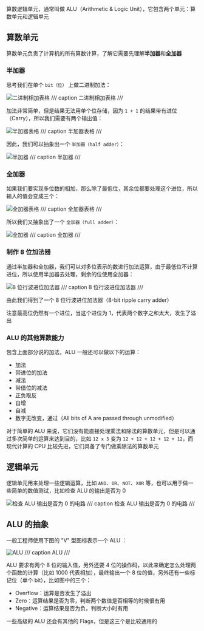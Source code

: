 算数逻辑单元，通常叫做 ALU（Arithmetic & Logic Unit），它包含两个单元：算数单元和逻辑单元

## 算数单元

算数单元负责了计算机的所有算数计算，了解它需要先理解**半加器**和**全加器**

### 半加器

思考我们在单个 `bit（位）` 上做二进制加法：

![二进制相加表格](half_adder_0.png)
/// caption
二进制相加表格
///

加法非常简单，但是结果无法用单个位存储，因为 `1 + 1` 的结果带有进位（Carry），所以我们需要有两个输出值：

![半加器表格](half_adder_1.png)
/// caption
半加器表格
///

因此，我们可以抽象出一个 `半加器（half adder）`：

![半加器](half_adder_2.png)
/// caption
半加器
///

### 全加器

如果我们要实现多位数的相加，那么除了最低位，其余位都要处理这个进位，所以输入的值会变成三个：

![全加器表格](full_adder_0.png)
/// caption
全加器表格
///

所以我们又抽象出了一个 `全加器（full adder）`：

![全加器](full_adder_1.png)
/// caption
全加器
///

### 制作 8 位加法器

通过半加器和全加器，我们可以对多位表示的数进行加法运算，由于最低位不计算进位，所以使用半加器去处理，剩余的位使用全加器：

![8 位行波进位加法器](full_adder_2.png)
/// caption
8 位行波进位加法器
///

由此我们得到了一个 8 位行波进位加法器（8-bit ripple carry adder）

注意最高位仍然有一个进位，当这个进位为 1，代表两个数字之和太大，发生了溢出

### ALU 的其他算数能力

包含上面部分说的加法，ALU 一般还可以做以下的运算：

- 加法
- 带进位的加法
- 减法
- 带借位的减法
- 正负取反
- 自增
- 自减
- 数字无改变，通过（All bits of A are passed through unmodified）

对于简单的 ALU 来说，它们没有能直接处理乘法和除法的算数单元，但是可以通过多次简单的运算来达到目的，比如 `12 x 5` 变为 `12 + 12 + 12 + 12 + 12`，而现代计算的 CPU 比较先进，它们具备了专门做乘除法的算数单元

## 逻辑单元

逻辑单元用来处理一些逻辑运算，比如 `AND`、`OR`、`NOT`、`XOR` 等，也可以用于做一些简单的数值测试，比如检查 ALU 的输出是否为 0

![检查 ALU 输出是否为 0 的电路](logic_unit_0.png)
/// caption
检查 ALU 输出是否为 0 的电路
///

## ALU 的抽象

一般工程师使用下图的 "V" 型图标表示一个 ALU ：

![ALU](alu_0.png)
/// caption
ALU
///

ALU 要求有两个 8 位的输入值，另外还要 4 位的操作码，以此来确定怎么处理两个函数的计算（比如 1000 代表相加），最终输出一个 8 位的值，另外还有一些标记位（单个 bit），比如图中的三个：

- Overflow：运算是否发生了溢出
- Zero：运算结果是否为零，判断两个数值是否相等的时候很有用
- Negative：运算结果是否为负，判断大小时有用

一些高级的 ALU 还会有其他的 Flags，但是这三个是比较通用的